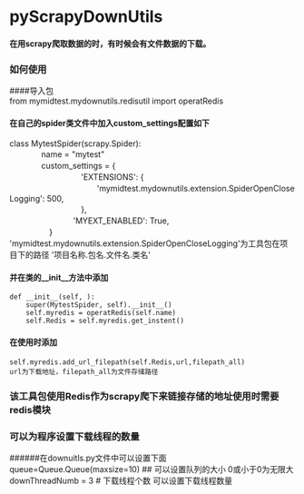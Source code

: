 # pyScrapyDownUtils
#### 在用scrapy爬取数据的时，有时候会有文件数据的下载。
### 如何使用
####导入包  
        from mymidtest.mydownutils.redisutil import operatRedis  
#### 在自己的spider类文件中加入custom_settings配置如下  
class MytestSpider(scrapy.Spider):  
　　　　name = "mytest"  
　　　　custom_settings = {  
　　　　　　　　　'EXTENSIONS': {  
　　　　　　　　　　　'mymidtest.mydownutils.extension.SpiderOpenCloseLogging': 500,  
　　　　　　　　　},  
　　　　　　　　'MYEXT_ENABLED': True,  
　　　　　}  
'mymidtest.mydownutils.extension.SpiderOpenCloseLogging'为工具包在项目下的路径
'项目名称.包名.文件名.类名'  
#### 并在类的__init__方法中添加  
    def __init__(self, ):
        super(MytestSpider, self).__init__()
        self.myredis = operatRedis(self.name)
        self.Redis = self.myredis.get_instent()
####  在使用时添加
	self.myredis.add_url_filepath(self.Redis,url,filepath_all)
	url为下载地址，filepath_all为文件存储路径

### 该工具包使用Redis作为scrapy爬下来链接存储的地址使用时需要redis模块
### 可以为程序设置下载线程的数量
######在downuitls.py文件中可以设置下面  
	queue=Queue.Queue(maxsize=10) ## 可以设置队列的大小  0或小于0为无限大  
	downThreadNumb = 3  # 下载线程个数  可以设置下载线程数量 















	
